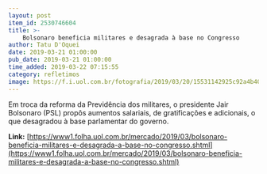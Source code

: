```yaml
---
layout: post
item_id: 2530746604
title: >-
    Bolsonaro beneficia militares e desagrada à base no Congresso
author: Tatu D'Oquei
date: 2019-03-21 01:00:00
pub_date: 2019-03-21 01:00:00
time_added: 2019-03-22 07:15:55
category: refletimos
image: https://f.i.uol.com.br/fotografia/2019/03/20/15531142925c92a4b40c9a0_1553114292_3x2_rt.jpg
---
```


Em troca da reforma da Previdência dos militares, o presidente Jair Bolsonaro (PSL) propôs aumentos salariais, de gratificações e adicionais, o que desagradou à base parlamentar do governo.

**Link:** [https://www1.folha.uol.com.br/mercado/2019/03/bolsonaro-beneficia-militares-e-desagrada-a-base-no-congresso.shtml](https://www1.folha.uol.com.br/mercado/2019/03/bolsonaro-beneficia-militares-e-desagrada-a-base-no-congresso.shtml)


